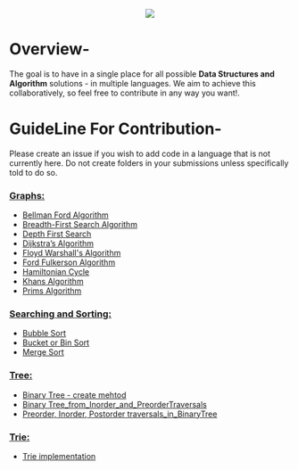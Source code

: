 <p align="center">
<img src="https://img.shields.io/badge/C%2B%2B-00599C?style=for-the-badge&logo=c%2B%2B&logoColor=orange">
</p>

# Overview-
The goal is to have in a single place for all possible **Data Structures and Algorithm** solutions - in multiple languages. We aim to achieve this collaboratively, so feel free to contribute in any way you want!.

# GuideLine For Contribution-
Please create an issue if you wish to add code in a language that is not currently here. Do not create folders in your submissions unless specifically told to do so.


### [Graphs:](Graph/)
- [Bellman Ford Algorithm](Graph/Bellman_Ford_Algorithm.cpp)
- [Breadth-First Search Algorithm](Graph/Breadth_First_Search.cpp)
- [Depth First Search](Graph/Depth_First_Search.cpp)
- [Dijkstra’s Algorithm](Graph/Dijkstra's_Algorithm.cpp)
- [Floyd Warshall's Algorithm](Graph/Floyd_Warshall.cpp)
- [Ford Fulkerson Algorithm](Graph/Ford_Fulkerson.cpp)
- [Hamiltonian Cycle](Graph/Hamiltonian_Cycle.cpp)
- [Khans Algorithm](Graph/Khans_Algorithm.cpp)
- [Prims Algorithm](Graph/Prims_Algorithm.cpp)

### [Searching and Sorting:](Searching_and_Sorting/)
- [Bubble Sort](Searching_and_Sorting/Buuble_Sort.cpp)
- [Bucket or Bin Sort](Searching_and_Sorting/Bucket_or_Bin_Sort.cpp)
- [Merge Sort](Searching_and_Sorting/MergeSort.cpp)

### [Tree:](Tree/)
- [Binary Tree - create mehtod](Tree/Binary_Tree_Contruction.cpp)
- [Binary Tree_from_Inorder_and_PreorderTraversals](Tree/BinaryTree_from_Inorder_and_Preorder.cpp)
- [Preorder, Inorder, Postorder traversals_in_BinaryTree](Tree/Traversal_in_BinaryTree.cpp)

### [Trie:](Trie/)
- [Trie implementation](Trie/Trie.cpp)

